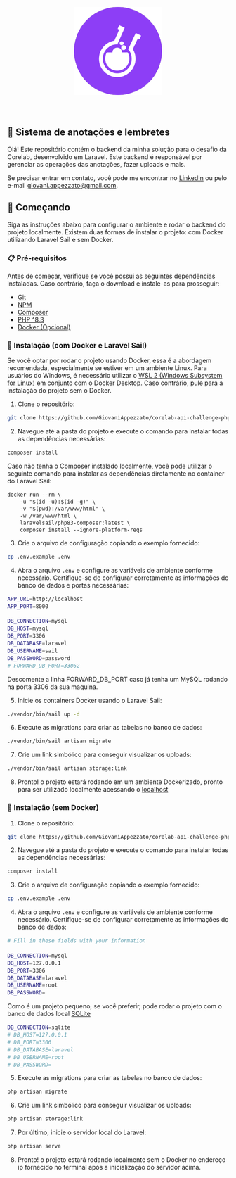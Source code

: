 <p align="center">
    <a href="https://www.corelab.com.br/" target="_blank"> 
        <img src="./public/images/corelab.png" width="200" style="margin-bottom: 40px;">    
    </a>
</p>

## 📝 Sistema de anotações e lembretes

Olá! Este repositório contém o backend da minha solução para o desafio da Corelab, desenvolvido em Laravel. Este backend é responsável por gerenciar as operações das anotações, fazer uploads e mais.

Se precisar entrar em contato, você pode me encontrar no [LinkedIn](https://www.linkedin.com/in/giovani-appezzato-414a6424b/) ou pelo e-mail giovani.appezzato@gmail.com.

## 🚀 Começando

Siga as instruções abaixo para configurar o ambiente e rodar o backend do projeto localmente. Existem duas formas de instalar o projeto: com Docker utilizando Laravel Sail e sem Docker.

### 📋 Pré-requisitos

Antes de começar, verifique se você possui as seguintes dependências instaladas. Caso contrário, faça o download e instale-as para prosseguir:

* [Git](https://git-scm.com/downloads) 
* [NPM](https://www.npmjs.com/)
* [Composer](https://getcomposer.org/)
* [PHP ^8.3](https://www.php.net/releases/8.3/en.php)
* [Docker (Opcional)](https://www.docker.com/)

### 🐳 Instalação (com Docker e Laravel Sail)

Se você optar por rodar o projeto usando Docker, essa é a abordagem recomendada, especialmente se estiver em um ambiente Linux. Para usuários do Windows, é necessário utilizar o [WSL 2 (Windows Subsystem for Linux)](https://learn.microsoft.com/pt-br/windows/wsl/install)  em conjunto com o Docker Desktop. Caso contrário, pule para a instalação do projeto sem o Docker.

1. Clone o repositório:

``` bash
git clone https://github.com/GiovaniAppezzato/corelab-api-challenge-php
```

2. Navegue até a pasta do projeto e execute o comando para instalar todas as dependências necessárias:

``` bash
composer install
```

Caso não tenha o Composer instalado localmente, você pode utilizar o seguinte comando para instalar as dependências diretamente no container do Laravel Sail:

```
docker run --rm \
    -u "$(id -u):$(id -g)" \
    -v "$(pwd):/var/www/html" \
    -w /var/www/html \
    laravelsail/php83-composer:latest \
    composer install --ignore-platform-reqs
```

3. Crie o arquivo de configuração copiando o exemplo fornecido:

``` bash
cp .env.example .env
```

4. Abra o arquivo `.env` e configure as variáveis de ambiente conforme necessário. Certifique-se de configurar corretamente as informações do banco de dados e portas necessárias:

``` bash
APP_URL=http://localhost
APP_PORT=8000

DB_CONNECTION=mysql
DB_HOST=mysql
DB_PORT=3306
DB_DATABASE=laravel
DB_USERNAME=sail
DB_PASSWORD=password
# FORWARD_DB_PORT=33062
```

Descomente a linha FORWARD_DB_PORT caso já tenha um MySQL rodando na porta 3306 da sua maquina.

5. Inicie os containers Docker usando o Laravel Sail:

``` bash
./vendor/bin/sail up -d
```

6. Execute as migrations para criar as tabelas no banco de dados:

``` bash
./vendor/bin/sail artisan migrate
```

7. Crie um link simbólico para conseguir visualizar os uploads:

``` bash
./vendor/bin/sail artisan storage:link
```

8. Pronto! o projeto estará rodando em um ambiente Dockerizado, pronto para ser utilizado localmente acessando o [localhost](http://localhost:8000)

### 🔧 Instalação (sem Docker)

1. Clone o repositório:

``` bash
git clone https://github.com/GiovaniAppezzato/corelab-api-challenge-php
```

2. Navegue até a pasta do projeto e execute o comando para instalar todas as dependências necessárias:

``` bash
composer install
```

3. Crie o arquivo de configuração copiando o exemplo fornecido:

``` bash
cp .env.example .env
```

4. Abra o arquivo `.env` e configure as variáveis de ambiente conforme necessário. Certifique-se de configurar corretamente as informações do banco de dados:

``` bash
# Fill in these fields with your information

DB_CONNECTION=mysql
DB_HOST=127.0.0.1
DB_PORT=3306
DB_DATABASE=laravel
DB_USERNAME=root
DB_PASSWORD=
```

Como é um projeto pequeno, se você preferir, pode rodar o projeto com o banco de dados local [SQLite](https://www.sqlite.org/)

``` bash
DB_CONNECTION=sqlite
# DB_HOST=127.0.0.1
# DB_PORT=3306
# DB_DATABASE=laravel
# DB_USERNAME=root
# DB_PASSWORD=
```

5. Execute as migrations para criar as tabelas no banco de dados:

``` bash
php artisan migrate
```

6. Crie um link simbólico para conseguir visualizar os uploads:

``` bash
php artisan storage:link
```

7. Por último, inicie o servidor local do Laravel:

``` bash
php artisan serve
```

8. Pronto! o projeto estará rodando localmente sem o Docker no endereço ip fornecido no terminal após a inicialização do servidor acima.
